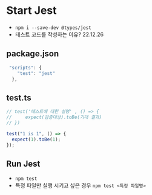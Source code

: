 # Start Jest

- `npm i --save-dev @types/jest`
- 테스트 코드를 작성하는 이유? 22.12.26

## package.json

```javascript
 "scripts": {
    "test": "jest"
  },
```

## test.ts

```javascript
// test('테스트에 대한 설명' , () => {
//     expect(검증대상).toBe(기대 결과)
// })

test("1 is 1", () => {
  expect(1).toBe(1);
});
```

## Run Jest

- `npm test`
- 특정 파일만 실행 시키고 싶은 경우 `npm test <특정 파일명>`

